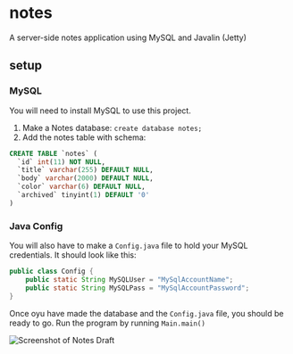# notes
A server-side notes application using MySQL and Javalin (Jetty)

## setup
### MySQL
You will need to install MySQL to use this project.
1. Make a Notes database: `create database notes;`
2. Add the notes table with schema:
```sql
CREATE TABLE `notes` (
  `id` int(11) NOT NULL,
  `title` varchar(255) DEFAULT NULL,
  `body` varchar(2000) DEFAULT NULL,
  `color` varchar(6) DEFAULT NULL,
  `archived` tinyint(1) DEFAULT '0'
)
```

### Java Config
You will also have to make a `Config.java` file to hold your MySQL credentials. It should look like this:
```java
public class Config {
    public static String MySQLUser = "MySqlAccountName";
    public static String MySQLPass = "MySqlAccountPassword";
}
```

Once oyu have made the database and the `Config.java` file, you should be ready to go. Run the program by running `Main.main()`

![Screenshot of Notes Draft](https://i.imgur.com/ecNifxP.png)
